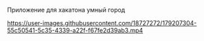 Приложение для хакатона умный город


https://user-images.githubusercontent.com/18727272/179207304-55c50541-5c35-4339-a22f-f67fe2d39ab3.mp4

